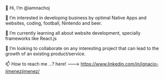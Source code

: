 👋 Hi, I’m @iamnachoj

👀 I’m interested in developing business by optimal Native Apps and websites, coding, football, Nintendo and beer.

🌱 I’m currently learning all about website development, specially frameworks like React.js

💞️ I’m looking to collaborate on any interesting project that can lead to the growth of an existing product/service.

📫 How to reach me ...? here! ---> https://www.linkedin.com/in/ignacio-jimenezjimenez/


<!---
iamnachoj/iamnachoj is a ✨ special ✨ repository because its `README.md` (this file) appears on your GitHub profile.
You can click the Preview link to take a look at your changes.
--->
